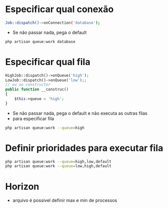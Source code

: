 # Especificar qual conexão
```sh
Job::dispatch()->onConnection('database');
```
- Se não passar nada, pega o default
```sh
php artisan queue:work database
```

# Especificar qual fila
```php
HighJob::dispatch()->onQueue('high');
LowJob::dispatch()->onQueue('low');;
// ou no constructor
public function __construc()
{
    $this->queue = 'high';
}
```
- Se não passar nada, pega o default e não executa as outras filas
- para especificar fila
```sh
php artisan queue:work --queue=high
```

# Definir prioridades para executar fila
```sh
php artisan queue:work --queue=high,low,default
php artisan queue:work --queue=low,high,default
```

# Horizon
- arquivo é possivel definir max e min de processos
